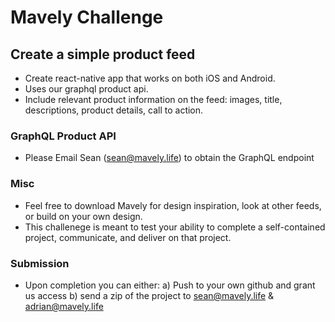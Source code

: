 # Mavely Challenge

## Create a simple product feed

- Create react-native app that works on both iOS and Android.
- Uses our graphql product api.
- Include relevant product information on the feed: images, title, descriptions, product details, call to action.

### GraphQL Product API

- Please Email Sean (sean@mavely.life) to obtain the GraphQL endpoint

### Misc

- Feel free to download Mavely for design inspiration, look at other feeds, or build on your own design.
- This challenege is meant to test your ability to complete a self-contained project, communicate, and deliver on that project.

### Submission

- Upon completion you can either:
  a) Push to your own github and grant us access
  b) send a zip of the project to sean@mavely.life & adrian@mavely.life
